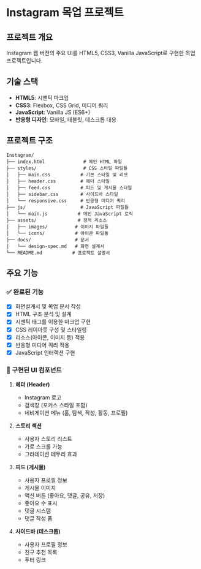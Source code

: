 # Instagram 목업 프로젝트

## 프로젝트 개요
Instagram 웹 버전의 주요 UI를 HTML5, CSS3, Vanilla JavaScript로 구현한 목업 프로젝트입니다.

## 기술 스택
- **HTML5**: 시맨틱 마크업
- **CSS3**: Flexbox, CSS Grid, 미디어 쿼리
- **JavaScript**: Vanilla JS (ES6+)
- **반응형 디자인**: 모바일, 태블릿, 데스크톱 대응

## 프로젝트 구조
```
Instagram/
├── index.html              # 메인 HTML 파일
├── styles/                 # CSS 스타일 파일들
│   ├── main.css           # 기본 스타일 및 리셋
│   ├── header.css         # 헤더 스타일
│   ├── feed.css           # 피드 및 게시물 스타일
│   ├── sidebar.css        # 사이드바 스타일
│   └── responsive.css     # 반응형 미디어 쿼리
├── js/                    # JavaScript 파일들
│   └── main.js           # 메인 JavaScript 로직
├── assets/               # 정적 리소스
│   ├── images/          # 이미지 파일들
│   └── icons/           # 아이콘 파일들
├── docs/                # 문서
│   └── design-spec.md   # 화면 설계서
└── README.md           # 프로젝트 설명서
```

## 주요 기능
### ✅ 완료된 기능
- [x] 화면설계서 및 목업 문서 작성
- [x] HTML 구조 분석 및 설계
- [x] 시맨틱 태그를 이용한 마크업 구현
- [x] CSS 레이아웃 구성 및 스타일링
- [x] 리소스(아이콘, 이미지 등) 적용
- [x] 반응형 미디어 쿼리 적용
- [x] JavaScript 인터랙션 구현

### 🎯 구현된 UI 컴포넌트
1. **헤더 (Header)**
   - Instagram 로고
   - 검색창 (포커스 스타일 포함)
   - 네비게이션 메뉴 (홈, 탐색, 작성, 활동, 프로필)

2. **스토리 섹션**
   - 사용자 스토리 리스트
   - 가로 스크롤 가능
   - 그라데이션 테두리 효과

3. **피드 (게시물)**
   - 사용자 프로필 정보
   - 게시물 이미지
   - 액션 버튼 (좋아요, 댓글, 공유, 저장)
   - 좋아요 수 표시
   - 댓글 시스템
   - 댓글 작성 폼

4. **사이드바 (데스크톱)**
   - 사용자 프로필 정보
   - 친구 추천 목록
   - 푸터 링크

